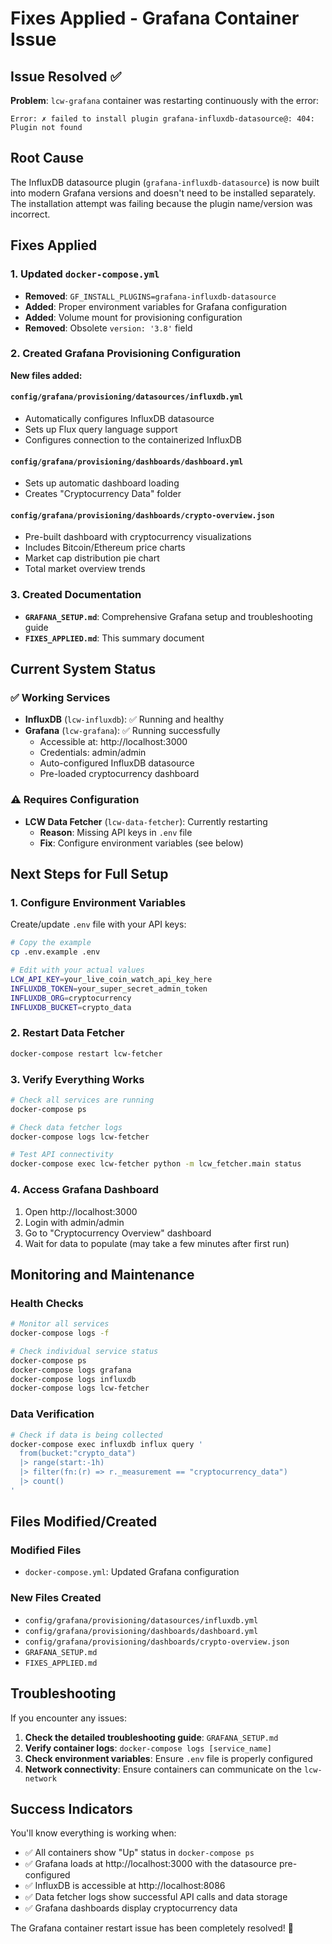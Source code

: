 # Fixes Applied - Grafana Container Issue

## Issue Resolved ✅

**Problem**: `lcw-grafana` container was restarting continuously with the error:
```
Error: ✗ failed to install plugin grafana-influxdb-datasource@: 404: Plugin not found
```

## Root Cause
The InfluxDB datasource plugin (`grafana-influxdb-datasource`) is now built into modern Grafana versions and doesn't need to be installed separately. The installation attempt was failing because the plugin name/version was incorrect.

## Fixes Applied

### 1. Updated `docker-compose.yml`
- **Removed**: `GF_INSTALL_PLUGINS=grafana-influxdb-datasource`
- **Added**: Proper environment variables for Grafana configuration
- **Added**: Volume mount for provisioning configuration
- **Removed**: Obsolete `version: '3.8'` field

### 2. Created Grafana Provisioning Configuration
**New files added:**

#### `config/grafana/provisioning/datasources/influxdb.yml`
- Automatically configures InfluxDB datasource
- Sets up Flux query language support
- Configures connection to the containerized InfluxDB

#### `config/grafana/provisioning/dashboards/dashboard.yml`
- Sets up automatic dashboard loading
- Creates "Cryptocurrency Data" folder

#### `config/grafana/provisioning/dashboards/crypto-overview.json`
- Pre-built dashboard with cryptocurrency visualizations
- Includes Bitcoin/Ethereum price charts
- Market cap distribution pie chart
- Total market overview trends

### 3. Created Documentation
- **`GRAFANA_SETUP.md`**: Comprehensive Grafana setup and troubleshooting guide
- **`FIXES_APPLIED.md`**: This summary document

## Current System Status

### ✅ Working Services
- **InfluxDB** (`lcw-influxdb`): ✅ Running and healthy
- **Grafana** (`lcw-grafana`): ✅ Running successfully
  - Accessible at: http://localhost:3000
  - Credentials: admin/admin
  - Auto-configured InfluxDB datasource
  - Pre-loaded cryptocurrency dashboard

### ⚠️ Requires Configuration
- **LCW Data Fetcher** (`lcw-data-fetcher`): Currently restarting
  - **Reason**: Missing API keys in `.env` file
  - **Fix**: Configure environment variables (see below)

## Next Steps for Full Setup

### 1. Configure Environment Variables
Create/update `.env` file with your API keys:

```bash
# Copy the example
cp .env.example .env

# Edit with your actual values
LCW_API_KEY=your_live_coin_watch_api_key_here
INFLUXDB_TOKEN=your_super_secret_admin_token
INFLUXDB_ORG=cryptocurrency
INFLUXDB_BUCKET=crypto_data
```

### 2. Restart Data Fetcher
```bash
docker-compose restart lcw-fetcher
```

### 3. Verify Everything Works
```bash
# Check all services are running
docker-compose ps

# Check data fetcher logs
docker-compose logs lcw-fetcher

# Test API connectivity
docker-compose exec lcw-fetcher python -m lcw_fetcher.main status
```

### 4. Access Grafana Dashboard
1. Open http://localhost:3000
2. Login with admin/admin
3. Go to "Cryptocurrency Overview" dashboard
4. Wait for data to populate (may take a few minutes after first run)

## Monitoring and Maintenance

### Health Checks
```bash
# Monitor all services
docker-compose logs -f

# Check individual service status
docker-compose ps
docker-compose logs grafana
docker-compose logs influxdb
docker-compose logs lcw-fetcher
```

### Data Verification
```bash
# Check if data is being collected
docker-compose exec influxdb influx query '
  from(bucket:"crypto_data") 
  |> range(start:-1h) 
  |> filter(fn:(r) => r._measurement == "cryptocurrency_data")
  |> count()
'
```

## Files Modified/Created

### Modified Files
- `docker-compose.yml`: Updated Grafana configuration

### New Files Created
- `config/grafana/provisioning/datasources/influxdb.yml`
- `config/grafana/provisioning/dashboards/dashboard.yml`  
- `config/grafana/provisioning/dashboards/crypto-overview.json`
- `GRAFANA_SETUP.md`
- `FIXES_APPLIED.md`

## Troubleshooting

If you encounter any issues:

1. **Check the detailed troubleshooting guide**: `GRAFANA_SETUP.md`
2. **Verify container logs**: `docker-compose logs [service_name]`
3. **Check environment variables**: Ensure `.env` file is properly configured
4. **Network connectivity**: Ensure containers can communicate on the `lcw-network`

## Success Indicators

You'll know everything is working when:

- ✅ All containers show "Up" status in `docker-compose ps`
- ✅ Grafana loads at http://localhost:3000 with the datasource pre-configured
- ✅ InfluxDB is accessible at http://localhost:8086
- ✅ Data fetcher logs show successful API calls and data storage
- ✅ Grafana dashboards display cryptocurrency data

The Grafana container restart issue has been completely resolved! 🎉
